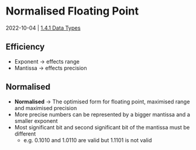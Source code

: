 # Normalised Floating Point
2022-10-04 | [1.4.1 Data Types](1.4.1%20Data%20Types.md)

## Efficiency
- Exponent -> effects range
- Mantissa -> effects precision

## Normalised
- **Normalised** -> The optimised form for floating point, maximised range and maximised precision
- More precise numbers can be represented by a bigger mantissa and a smaller exponent
- Most significant bit and second significant bit of the mantissa must be different
  - e.g. $0.1010$ and $1.0110$ are valid but $1.1101$ is not valid
